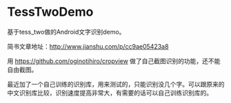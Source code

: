 # TessTwoDemo
基于tess_two做的Android文字识别demo。

简书文章地址：http://www.jianshu.com/p/cc9ae05423a8

用 https://github.com/oginotihiro/cropview  做了自己截图识别的功能，还不能自由截图。

最近加了一个自己训练的识别库，用来测试的，只能识别没几个字。可以跟原来的中文识别库比较，识别速度提高非常大，有需要的话可以自己训练识别库的。
